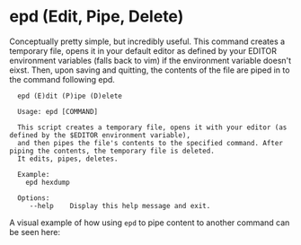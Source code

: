 # epd (Edit, Pipe, Delete)

Conceptually pretty simple, but incredibly useful. This command creates a temporary file, opens it in your default editor as defined by your EDITOR environment variables (falls back to vim) if the environment variable doesn't eixst. Then, upon saving and quitting, the contents of the file are piped in to the command following epd.


```
  epd (E)dit (P)ipe (D)elete

  Usage: epd [COMMAND]
  
  This script creates a temporary file, opens it with your editor (as defined by the $EDITOR environment variable),
  and then pipes the file's contents to the specified command. After piping the contents, the temporary file is deleted.
  It edits, pipes, deletes.
  
  Example:
    epd hexdump
  
  Options:
     --help    Display this help message and exit. 
```

A visual example of how using `epd` to pipe content to another command can be seen here:







